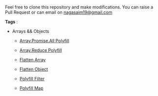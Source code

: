 Feel free to clone this repository and make modifications.
You can raise a Pull Request or can email on nagasaim19@gmail.com

**Tags** :

- Arrays && Objects

     - [Array.Promise.All Polyfill](https://github.com/nagasai19/Js-practice/blob/main/practice-snippets/promiseAll.js)
     
     - [Array.Reduce Polyfill](https://github.com/nagasai19/Js-practice/blob/main/practice-snippets/reduce.js)

     - [Flatten Array](https://github.com/nagasai19/Js-practice/blob/main/practice-snippets/flattenArray.js)

     - [Flatten Object](https://github.com/nagasai19/Js-practice/blob/main/practice-snippets/flattenObject.js)

    - [Polyfill Filter](https://github.com/nagasai19/Js-practice/blob/main/practice-snippets/polyfill_filter.js)
     
     - [Polyfill Map](https://github.com/nagasai19/Js-practice/blob/main/practice-snippets/polyfill_map.js)

     


